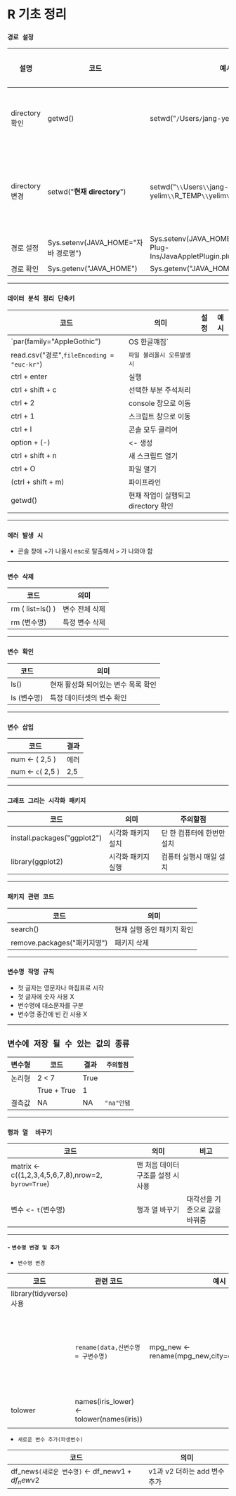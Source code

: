 # R 기초 정리
### `경로 설정`
|설명|코드|예시|`주의사항`|
|---|---|---|---|
|directory 확인|getwd()|setwd("`/`Users`/`jang-yelim`/`R_TEMP`/`yelim`/`")|한 번만 `/` 사용|
|directory 변경|setwd("**현재 directory**")|setwd("`\\`Users`\\`jang-yelim`\\`R_TEMP`\\`yelim`\\`")| 두 번 사용시 `\\` 사용
|경로 설정|Sys.setenv(JAVA_HOME="자바 경로명")|Sys.setenv(JAVA_HOME="/Library/Internet Plug-Ins/JavaAppletPlugin.plugin/Contents/Home")
|경로 확인|Sys.getenv("JAVA_HOME")|Sys.getenv("JAVA_HOME")
---
### `데이터 분석 정리 단축키`
|코드|의미|설정|예시
|---|---|---|---|
|`par(family="AppleGothic")|OS 한글꺠짐`|
|read.csv("경로",`fileEncoding = "euc-kr"`)|`파일 불러올시 오류발생시`|
|ctrl + enter|실행
|ctrl + shift + c|선택한 부분 주석처리
|ctrl + 2|console 창으로 이동
|ctrl + 1|스크립트 창으로 이동
|ctrl + l|콘솔 모두 클리어
|option + (-)|<- 생성
|ctrl + shift + n |새 스크립트 열기
|ctrl + O | 파일 열기
|(ctrl + shift + m)|파이프라인
|getwd()|현재 작업이 실행되고 directory 확인|
----

### `에러 발생 시`
- 콘솔 창에 +가 나올시 esc로 탈출해서 `>` 가 나와야 함
----

### `변수 삭제`
|코드|의미|
|---|---|
|rm ( list=ls() )|변수 전체 삭제 
|rm (변수명)|특정 변수 삭제
----
### `변수 확인`
|코드|의미|
|---|---|
|ls()|현재 활성화 되어있는 변수 목록 확인 
|ls (변수명)|특정 데이터셋의 변수 확인
----

### `변수 삽입`
|코드|결과|
|---|---|
|num <- ( 2,5 )|에러
|num <- `c`( 2,5 )|2,5
---
### `그래프 그리는 시각화 패키지`
|코드|의미|주의할점|
|---|---|---|
|install.packages("ggplot2")|시각화 패키지 설치|단 한 컴퓨터에 한번만 설치|
|library(ggplot2)|시각화 패키지 실행|컴퓨터 실행시 매일 설치|
----
### `패키지 관련 코드`
|코드|의미|
|---|---|
|search()|현재 실행 중인 패키지 확인|
|remove.packages("패키지명")|패키지 삭제|
----

### `변수명 작명 규칙`
- 첫 글자는 영문자나 마침표로 시작
- 첫 글자에 숫자 사용 X
- 변수명에 대소문자를 구분
- 변수명 중간에 빈 칸 사용 X
----
## `변수에 저장 될 수 있는 값의 종류`
|변수형|코드|결과|`주의할점`
|---|---|---|---|
|논리형|2 < 7|True|
||True + True|1|
|결측값|NA|NA|`"na"안됌`
---
### `행과 열  바꾸기`
|코드|의미|비고|
|---|---|---|
|matrix <- c((1,2,3,4,5,6,7,8),nrow=2, `byrow=True`)|맨 처음 데이터 구조를 설정 시 사용|
|변수 <- `t`(변수명)|행과 열 바꾸기|대각선을 기준으로 값을 바꿔줌|
---
#### - **`변수명 변경 및 추가`**
- `변수명 변경`

|코드|관련 코드|예시|의미|
|---|---|---|---|
|library(tidyverse)사용
||`rename(data,신변수명 = 구변수명)`|mpg_new <- rename(mpg_new,city=cty,highway=hwy)|mpg_new에서 cty는 (city)로, hwy는 (highway)로 변수명을 수정하세요.
|tolower|names(iris_lower) <- tolower(names(iris))||항목이름 소문자 변경


- `새로운 변수 추가(파생변수)`

|코드|의미|
|---|---|
|df_new`$(새로운 변수명)` <- df_new$v1 + df_new$v2|v1과 v2 더하는 add 변수 추가
